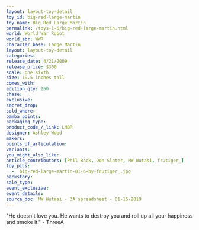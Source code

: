 ```yaml
---
layout: layout-toy-detail 
toy_id: big-red-large-martin
toy_name: Big Red Large Martin
permalink: /toys-1-6/big-red-large-martin.html
world: World War Robot
world_abr: WWR
character_base: Large Martin
layout: layout-toy-detail
categories: 
release_date: 4/21/2009
release_price: $300 
scale: one sixth
size: 19.5 inches tall
comes_with: 
edition_qty: 250
chase: 
exclusive: 
secret_drop: 
sold_where: 
bamba_points: 
packaging_type: 
product_code_/_link: LMBR
designer: Ashley Wood
makers: 
points_of_articulation: 
variants: 
you_might_also_like: 
article_contributors: [Phil Back, Don Slater, MW Wutasi, frutiger_]
toy_pics: 
  -  big-red-large-martin-01-6-by-frutiger_.jpg
backstory: 
sale_type: 
event_exclusive: 
event_details: 
source_doc: MW Wutasi - 3A spreadsheet - 01-15-2019
---
```

"He doesn't love you. He wants to destroy you and roll up all your happiness and smoke it." - ThreeA